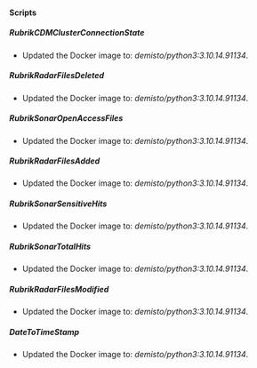 
#### Scripts

##### RubrikCDMClusterConnectionState

- Updated the Docker image to: *demisto/python3:3.10.14.91134*.
##### RubrikRadarFilesDeleted

- Updated the Docker image to: *demisto/python3:3.10.14.91134*.
##### RubrikSonarOpenAccessFiles

- Updated the Docker image to: *demisto/python3:3.10.14.91134*.
##### RubrikRadarFilesAdded

- Updated the Docker image to: *demisto/python3:3.10.14.91134*.
##### RubrikSonarSensitiveHits

- Updated the Docker image to: *demisto/python3:3.10.14.91134*.
##### RubrikSonarTotalHits

- Updated the Docker image to: *demisto/python3:3.10.14.91134*.
##### RubrikRadarFilesModified

- Updated the Docker image to: *demisto/python3:3.10.14.91134*.
##### DateToTimeStamp

- Updated the Docker image to: *demisto/python3:3.10.14.91134*.
